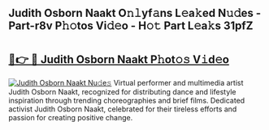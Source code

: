 ## Judith Osborn Naakt O𝚗𝚕yf𝚊ns L𝚎a𝚔ed N𝚞𝚍es - Part-r8v P𝚑𝚘tos Vi𝚍𝚎o - H𝚘𝚝 Part L𝚎a𝚔s 31pfZ

# <h2><a href="http://kf2t8t.oniu.top/?m=Judith+Osborn+Naakt">🔗👉 🔴 Judith Osborn Naakt P𝚑ot𝚘𝚜 V𝚒d𝚎o</a></h2>

[![Judith Osborn Naakt Nu𝚍e𝚜](https://i.imgur.com/0qMVB7G.gif)](http://kf2t8t.oniu.top/?m=Judith+Osborn+Naakt)
Virtual performer and multimedia artist Judith Osborn Naakt, recognized for distributing dance and lifestyle inspiration through trending choreographies and brief films. Dedicated activist Judith Osborn Naakt, celebrated for their tireless efforts and passion for creating positive change.  
